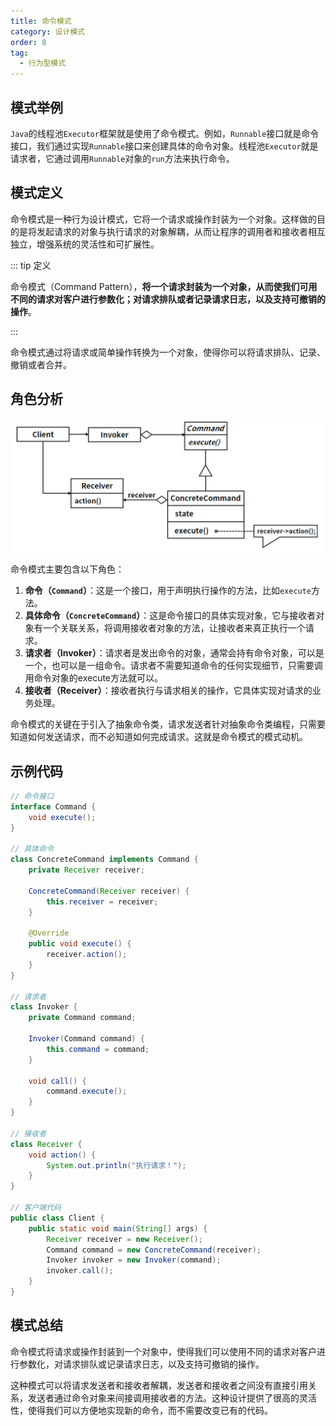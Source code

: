 ```yaml
---
title: 命令模式
category: 设计模式
order: 8
tag:
  - 行为型模式
---
```


## 模式举例

`Java`的线程池`Executor`框架就是使用了命令模式。例如，`Runnable`接口就是命令接口，我们通过实现`Runnable`接口来创建具体的命令对象。线程池`Executor`就是请求者，它通过调用`Runnable`对象的`run`方法来执行命令。

## 模式定义

命令模式是一种行为设计模式，它将一个请求或操作封装为一个对象。这样做的目的是将发起请求的对象与执行请求的对象解耦，从而让程序的调用者和接收者相互独立，增强系统的灵活性和可扩展性。

::: tip 定义

命令模式（Command  Pattern），**将一个请求封装为一个对象，从而使我们可用不同的请求对客户进行参数化；对请求排队或者记录请求日志，以及支持可撤销的操作**。

:::

命令模式通过将请求或简单操作转换为一个对象，使得你可以将请求排队、记录、撤销或者合并。

## 角色分析

![img](images/08_命令模式/28683190e902b3555dd0baf89a5f8696.png)

命令模式主要包含以下角色：

1. **命令（`Command`）**：这是一个接口，用于声明执行操作的方法，比如`execute`方法。
2. **具体命令（`ConcreteCommand`）**：这是命令接口的具体实现对象，它与接收者对象有一个关联关系，将调用接收者对象的方法，让接收者来真正执行一个请求。
3. **请求者（Invoker）**：请求者是发出命令的对象，通常会持有命令对象，可以是一个，也可以是一组命令。请求者不需要知道命令的任何实现细节，只需要调用命令对象的execute方法就可以。
4. **接收者（Receiver）**：接收者执行与请求相关的操作，它具体实现对请求的业务处理。

命令模式的关键在于引入了抽象命令类，请求发送者针对抽象命令类编程，只需要知道如何发送请求，而不必知道如何完成请求。这就是命令模式的模式动机。

## 示例代码

```java
// 命令接口
interface Command {
    void execute();
}

// 具体命令
class ConcreteCommand implements Command {
    private Receiver receiver;

    ConcreteCommand(Receiver receiver) {
        this.receiver = receiver;
    }

    @Override
    public void execute() {
        receiver.action();
    }
}

// 请求者
class Invoker {
    private Command command;

    Invoker(Command command) {
        this.command = command;
    }

    void call() {
        command.execute();
    }
}

// 接收者
class Receiver {
    void action() {
        System.out.println("执行请求！");
    }
}

// 客户端代码
public class Client {
    public static void main(String[] args) {
        Receiver receiver = new Receiver();
        Command command = new ConcreteCommand(receiver);
        Invoker invoker = new Invoker(command);
        invoker.call();
    }
}
```

## 模式总结

命令模式将请求或操作封装到一个对象中，使得我们可以使用不同的请求对客户进行参数化，对请求排队或记录请求日志，以及支持可撤销的操作。

这种模式可以将请求发送者和接收者解耦，发送者和接收者之间没有直接引用关系，发送者通过命令对象来间接调用接收者的方法。这种设计提供了很高的灵活性，使得我们可以方便地实现新的命令，而不需要改变已有的代码。